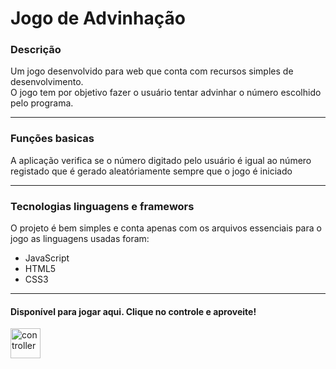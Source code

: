 # Jogo de Advinhação  
### Descrição  
Um jogo desenvolvido para web que conta com recursos simples de desenvolvimento.   
O jogo tem por objetivo fazer o usuário tentar advinhar o número escolhido pelo programa.  

---  
### Funções basicas
A aplicação verifica se o número digitado pelo usuário é igual ao número registado que é gerado aleatóriamente sempre que o jogo é iniciado

---
### Tecnologias linguagens e framewors
O projeto é bem simples e conta apenas com os arquivos essenciais para o jogo as linguagens usadas foram:  
+ JavaScript
+ HTML5
+ CSS3  

---
#### Disponível para jogar aqui. Clique no controle e aproveite!  
[<img width="48" height="48" src="https://img.icons8.com/color/48/controller.png" alt="controller"/>](Jogar)
